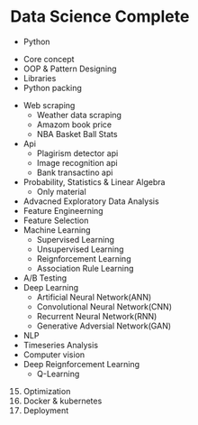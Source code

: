 # Data Science Complete

-  Python
  + Core concept
  + OOP & Pattern Designing
  + Libraries
  + Python packing
- Web scraping
  + Weather data scraping
  + Amazom book price
  + NBA Basket Ball Stats
- Api
  + Plagirism detector api
  + Image recognition api
  + Bank transactino api
- Probability, Statistics & Linear Algebra
  + Only material
- Advacned Exploratory Data Analysis
- Feature Engineerning
- Feature Selection
- Machine Learning
  + Supervised Learning
  + Unsupervised Learning
  + Reignforcement Learning
  + Association Rule Learning
- A/B Testing
- Deep Learning
  + Artificial Neural Network(ANN)
  + Convolutional Neural Network(CNN)
  + Recurrent Neural Network(RNN)
  + Generative Adversial Network(GAN)
- NLP
- Timeseries Analysis
- Computer vision
- Deep Reignforcement Learning
  + Q-Learning
15. Optimization
16. Docker & kubernetes
17. Deployment
